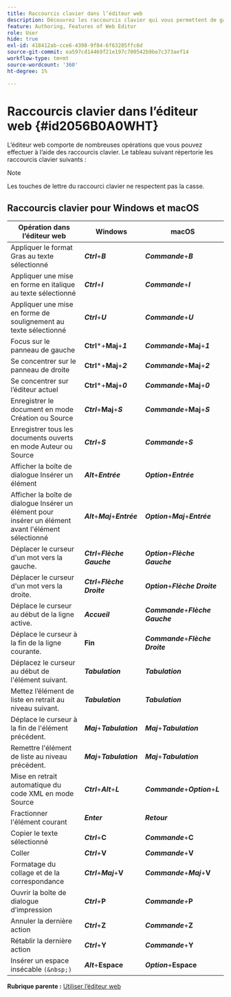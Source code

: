 ```yaml
---
title: Raccourcis clavier dans l’éditeur web
description: Découvrez les raccourcis clavier qui vous permettent de gagner du temps dans l’éditeur web d’AEM Guides.
feature: Authoring, Features of Web Editor
role: User
hide: true
exl-id: 418412ab-cce6-4398-9f84-6f63285ffc6d
source-git-commit: ea597cd14469f21e197c700542b9be7c373aef14
workflow-type: tm+mt
source-wordcount: '360'
ht-degree: 1%

---
```


# Raccourcis clavier dans l’éditeur web {#id2056B0A0WHT}

L’éditeur web comporte de nombreuses opérations que vous pouvez effectuer à l’aide des raccourcis clavier. Le tableau suivant répertorie les raccourcis clavier suivants :

>[!NOTE]
>
> Les touches de lettre du raccourci clavier ne respectent pas la casse.

## Raccourcis clavier pour Windows et macOS

| Opération dans l’éditeur web | Windows | macOS |
|-----------------------|-----------------|-----------------|
| Appliquer le format Gras au texte sélectionné | ***Ctrl***+***B*** | ***Commande***+***B*** |
| Appliquer une mise en forme en italique au texte sélectionné | ***Ctrl***+***I*** | ***Commande***+***I*** |
| Appliquer une mise en forme de soulignement au texte sélectionné | ***Ctrl***+***U*** | ***Commande***+***U*** |
| Focus sur le panneau de gauche | **Ctrl***+**Maj**+***1*** | ***Commande***+**Maj**+***1*** |
| Se concentrer sur le panneau de droite | **Ctrl***+**Maj**+***2*** | ***Commande***+**Maj**+***2*** |
| Se concentrer sur l’éditeur actuel | **Ctrl***+**Maj**+***0*** | ***Commande***+**Maj**+***0*** |
| Enregistrer le document en mode Création ou Source | ***Ctrl***+**Maj**+***S*** | ***Commande***+**Maj**+***S*** |
| Enregistrer tous les documents ouverts en mode Auteur ou Source | ***Ctrl***+***S*** | ***Commande***+***S*** |
| Afficher la boîte de dialogue Insérer un élément | ***Alt***+***Entrée*** | ***Option***+***Entrée*** |
| Afficher la boîte de dialogue Insérer un élément pour insérer un élément avant l&#39;élément sélectionné | ***Alt***+***Maj***+***Entrée*** | ***Option***+***Maj***+***Entrée*** |
| Déplacer le curseur d&#39;un mot vers la gauche. | ***Ctrl***+***Flèche Gauche*** | ***Option***+***Flèche Gauche*** |
| Déplacer le curseur d&#39;un mot vers la droite. | ***Ctrl***+***Flèche Droite*** | ***Option***+***Flèche Droite*** |
| Déplace le curseur au début de la ligne active. | ***Accueil*** | ***Commande***+***Flèche Gauche*** |
| Déplace le curseur à la fin de la ligne courante. | **Fin** | ***Commande***+***Flèche Droite*** |
| Déplacez le curseur au début de l&#39;élément suivant. | ***Tabulation*** | ***Tabulation*** |
| Mettez l’élément de liste en retrait au niveau suivant. | ***Tabulation*** | ***Tabulation*** |
| Déplace le curseur à la fin de l&#39;élément précédent. | ***Maj***+***Tabulation*** | ***Maj***+***Tabulation*** |
| Remettre l&#39;élément de liste au niveau précédent. | ***Maj***+***Tabulation*** | ***Maj***+***Tabulation*** |
| Mise en retrait automatique du code XML en mode Source | ***Ctrl***+***Alt***+***L*** | ***Commande***+***Option***+***L*** |
| Fractionner l&#39;élément courant | ***Enter*** | ***Retour*** |
| Copier le texte sélectionné | ***Ctrl***+**C** | ***Commande***+**C** |
| Coller | ***Ctrl***+**V** | ***Commande***+**V** |
| Formatage du collage et de la correspondance | ***Ctrl***+***Maj***+**V** | ***Commande***+***Maj***+**V** |
| Ouvrir la boîte de dialogue d’impression | ***Ctrl***+**P** | ***Commande***+**P** |
| Annuler la dernière action | ***Ctrl***+**Z** | ***Commande***+**Z** |
| Rétablir la dernière action | ***Ctrl***+**Y** | ***Commande***+**Y** |
| Insérer un espace insécable `(&nbsp;)` | ***Alt***+**Espace** | ***Option***+**Espace** |

**Rubrique parente :** [Utiliser l’éditeur web](web-editor.md)
